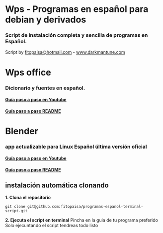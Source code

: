 # Wps - Programas en español para debian y derivados

### Script de instalación completa y sencilla de programas en Español.
Script by fitopaisa@hotmail.com - www.darkmantune.com


# Wps office 
### Dicionario y fuentes en español.
#### [Guía paso a paso en Youtube](https://youtu.be/cslxODhqbg8)
#### [Guía paso a paso README](https://github.com/fitopaisa/programas-espanol-terminal-script/blob/master/readme/wps-offices.md)


# Blender 
### app actualizable para Linux Español última versión oficial
#### [Guía paso a paso en Youtube](https://youtu.be/DNUt-C8pNhg)
#### [Guía paso a paso README](https://github.com/fitopaisa/programas-espanol-terminal-script/blob/master/readme/blender.md)


## instalación automática clonando
**1. Clona el repositorio**
```
git clone git@github.com:fitopaisa/programas-espanol-terminal-script.git
```
**2. Ejecuta el script en terminal**
Pincha en la guia de tu programa preferido 
Solo ejecuntando el script tendreas todo listo



